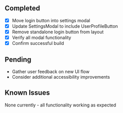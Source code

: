 ## Completed
- [x] Move login button into settings modal
- [x] Update SettingsModal to include UserProfileButton
- [x] Remove standalone login button from layout
- [x] Verify all modal functionality
- [x] Confirm successful build

## Pending
- Gather user feedback on new UI flow
- Consider additional accessibility improvements

## Known Issues
None currently - all functionality working as expected